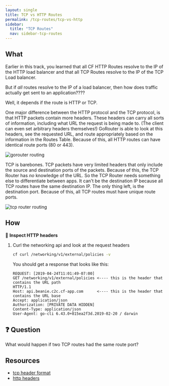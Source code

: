 ```yaml
---
layout: single
title: TCP vs HTTP Routes
permalink: /tcp-routes/tcp-vs-http
sidebar:
  title: "TCP Routes"
  nav: sidebar-tcp-routes
---
```

## What

Earlier in this track, you learned that all CF HTTP Routes resolve to the IP of
the HTTP load balancer and that all TCP Routes resolve to the IP of the TCP
Load balancer.

But if _all_ routes resolve to the IP of a load balancer, then how does traffic
actually get sent to an application????

Well, it depends if the route is HTTP or TCP.

One major difference between the HTTP protocol and the TCP protocol, is that
HTTP packets contain more headers. These headers can carry all sorts of
information, including what URL the request is being made to. (The client can
even set arbitrary headers themselves!) GoRouter is able to look at this
headers, see the requested URL, and route appropriately based on the
information in the Routes Table. Because of this, all HTTP routes can have
identical route ports (80 or 443).

![gorouter routing](https://storage.googleapis.com/cf-networking-onboarding-images-owned-by-ameowlia/gorouter-traffic-routing.png)

TCP is barebones. TCP packets have very limited headers that only include the
source and destination ports of the packets. Because of this, the TCP Router
has _no_ knowledge of the URL. So the TCP Router needs something else to
differentiate between apps. It can't be the destination IP because all TCP
routes have the same destination IP. The only thing left, is the destination
port. Because of this, all TCP routes must have unique route ports.

![tcp router routing](https://storage.googleapis.com/cf-networking-onboarding-images-owned-by-ameowlia/tcp-traffic-routing.png)

## How
📝 **Inspect HTTP headers**
1. Curl the networking api and look at the request headers
   ```bash
   cf curl /networking/v1/external/policies -v
   ```
   You should get a response that looks like this:
   ```
   REQUEST: [2019-04-24T11:01:49-07:00]
   GET /networking/v1/external/policies <---- this is the header that contains the URL path
   HTTP/1.1
   Host: api.beanie.c2c.cf-app.com      <---- this is the header that contains the URL base
   Accept: application/json
   Authorization: [PRIVATE DATA HIDDEN]
   Content-Type: application/json
   User-Agent: go-cli 6.43.0+815ea2f3d.2019-02-20 / darwin
   ```

## ❓ Question
What would happen if two TCP routes had the same route port?

## Resources
* [tcp header format](https://www.freesoft.org/CIE/Course/Section4/8.htm)
* [http headers](https://developer.mozilla.org/en-US/docs/Web/HTTP/Headers)
